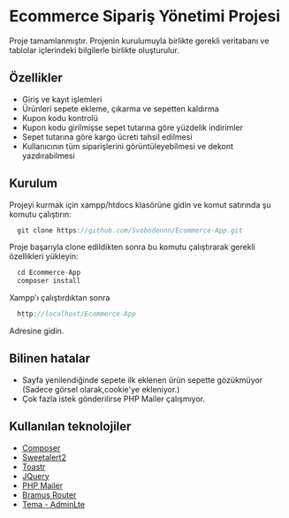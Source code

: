 
# Ecommerce Sipariş Yönetimi Projesi

Proje tamamlanmıştır. Projenin kurulumuyla birlikte gerekli veritabanı ve tablolar içlerindeki bilgilerle birlikte oluşturulur.




## Özellikler

- Giriş ve kayıt işlemleri
- Ürünleri sepete ekleme, çıkarma ve sepetten kaldırma
- Kupon kodu kontrolü
- Kupon kodu girilmişse sepet tutarına göre yüzdelik indirimler
- Sepet tutarına göre kargo ücreti tahsil edilmesi
- Kullanıcının tüm siparişlerini görüntüleyebilmesi ve dekont yazdırabilmesi


## Kurulum

Projeyi kurmak için xampp/htdocs klasörüne gidin ve komut satırında şu komutu çalıştırın:

```as
  git clone https://github.com/Svobodennn/Ecommerce-App.git
```
Proje başarıyla clone edildikten sonra bu komutu çalıştırarak gerekli özellikleri yükleyin:
```as
  cd Ecommerce-App
  composer install
```
Xampp'ı çalıştırdıktan sonra
```as
  http://localhost/Ecommerce-App
```
Adresine gidin.
## Bilinen hatalar

- Sayfa yenilendiğinde sepete ilk eklenen ürün sepette gözükmüyor (Sadece görsel olarak,cookie'ye ekleniyor.)
- Çok fazla istek gönderilirse PHP Mailer çalışmıyor.

## Kullanılan teknolojiler

- [Composer](https://getcomposer.org/)
- [Sweetalert2](https://github.com/sweetalert2/sweetalert2)
- [Toastr](https://github.com/CodeSeven/toastr)
- [JQuery](https://jquery.com/)
- [PHP Mailer](https://github.com/PHPMailer/PHPMailer)
- [Bramus Router](https://github.com/bramus/router)
- [Tema - AdminLte](https://adminlte.io/)


